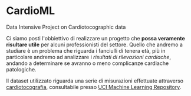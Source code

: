 # CardioML
Data Intensive Project on Cardiotocographic data

Ci siamo posti l'obbiettivo di realizzare un progetto che **possa veramente risultare utile** per alcuni professionisti del settore. Quello che andremo a studiare è un problema che riguarda i fanciulli di tenera età, più in particolare andremo ad analizzare i *risultati di rilevazioni cardiache*, andando a determinare se avranno o meno complicanze cardiache patologiche. 

Il dataset utilizzato riguarda una serie di misurazioni effettuate attraverso [cardiotocografia](https://it.wikipedia.org/wiki/Cardiotocografia), consultabile presso [UCI Machine Learning Repository](https://archive.ics.uci.edu/ml/datasets/cardiotocography#).
